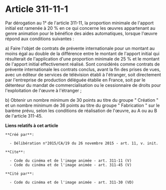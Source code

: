 # Article 311-11-1

Par dérogation au 1° de l'article 311-11, la proportion minimale de l'apport initial est ramenée à 20 % en ce qui concerne
les œuvres appartenant au genre animation pour le bénéfice des aides automatiques, lorsque l'œuvre répond aux conditions
suivantes : 

a) Faire l'objet de contrats de prévente internationale pour un montant au moins égal au double de la différence entre le
montant de l'apport initial qui résulterait de l'application d'une proportion minimale de 25 % et le montant de l'apport
initial effectivement réalisé. Sont considérés comme contrats de prévente internationale les contrats conclus, avant la fin
des prises de vues, avec un éditeur de services de télévision établi à l'étranger, soit directement par l'entreprise de
production déléguée établie en France, soit par le détenteur du mandat de commercialisation ou le cessionnaire de droits pour
l'exploitation de l'œuvre à l'étranger ; 

b) Obtenir un nombre minimum de 30 points au titre du groupe " Création " et un nombre minimum de 36 points au titre du
groupe " Fabrication " sur le barème prévu, selon les conditions de réalisation de l'œuvre, au A ou au B de l'article 311-45.

**Liens relatifs à cet article**

	**Créé par**:

	  - Délibération n°2015/CA/19 du 26 novembre 2015 - art. 11, v. init.

	**Cite**:

	  - Code du cinéma et de l'image animée - art. 311-11 (V)
	  - Code du cinéma et de l'image animée - art. 311-45 (V)

	**Cité par**:

	  - Code du cinéma et de l'image animée - art. 311-30 (VD)
